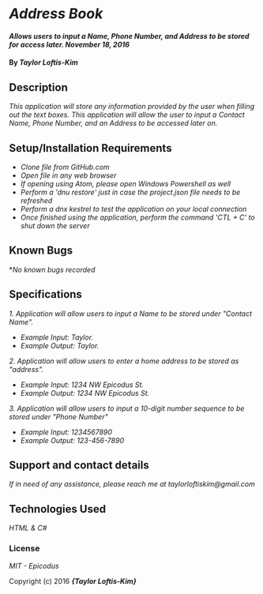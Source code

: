# _Address Book_

#### _Allows users to input a Name, Phone Number, and Address to be stored for access later. November 18, 2016_

#### By _**Taylor Loftis-Kim**_

## Description

_This application will store any information provided by the user when filling out the text boxes. This application will allow the user to input a Contact Name, Phone Number, and an Address to be accessed later on._

## Setup/Installation Requirements

* _Clone file from GitHub.com_
* _Open file in any web browser_
* _If opening using Atom, please open Windows Powershell as well_
* _Perform a 'dnu restore' just in case the project.json file needs to be refreshed_
* _Perform a dnx kestrel to test the application on your local connection_
* _Once finished using the application, perform the command 'CTL + C' to shut down the server_

## Known Bugs
*_No known bugs recorded_

## Specifications
_1. Application will allow users to input a Name to be stored under "Contact Name"._
* _Example Input: Taylor._
* _Example Output: Taylor._

_2. Application will allow users to enter a home address to be stored as "address"._
* _Example Input: 1234 NW Epicodus St._
* _Example Output: 1234 NW Epicodus St._

_3. Application will allow users to input a 10-digit number sequence to be stored under "Phone Number"_
* _Example Input: 1234567890_
* _Example Output: 123-456-7890_

## Support and contact details

_If in need of any assistance, please reach me at taylorloftiskim@gmail.com_

## Technologies Used

_HTML & C#_

### License

*MIT - Epicodus*

Copyright (c) 2016 **_{Taylor Loftis-Kim}_**
